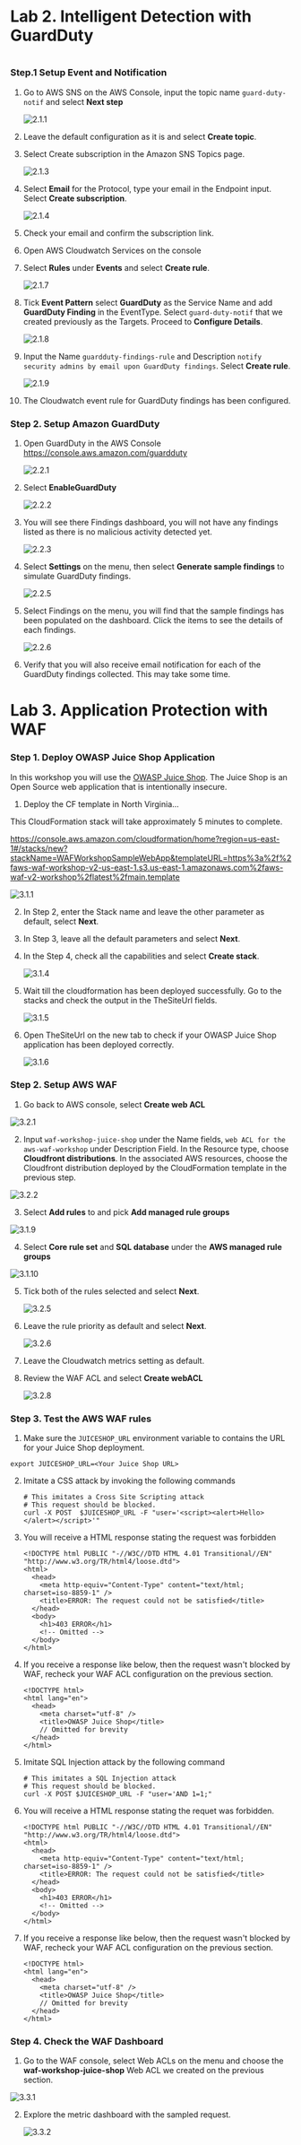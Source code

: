 <h1> Lab 2. Intelligent Detection with GuardDuty<h1> 


<h3> Step.1 Setup Event and Notification </h3>

1. Go to AWS SNS on the AWS Console, input the topic name `guard-duty-notif` and select **Next step**

   ![2.1.1](https://github.com/yunitasalim/aws-security-essentials/blob/main/img/guardduty/2.1.1.png)

2. Leave the default configuration as it is and select **Create topic**.

3. Select Create subscription in the Amazon SNS Topics page.

   ![2.1.3](https://github.com/yunitasalim/aws-security-essentials/blob/main/img/guardduty/2.1.3.png)

4. Select **Email** for the Protocol, type your email in the Endpoint input. Select **Create subscription**.

   ![2.1.4](https://github.com/yunitasalim/aws-security-essentials/blob/main/img/guardduty/2.1.4.png)

5. Check your email and confirm the subscription link.

6. Open AWS Cloudwatch Services on the console

7. Select **Rules** under **Events** and select **Create rule**.

   ![2.1.7](https://github.com/yunitasalim/aws-security-essentials/blob/main/img/guardduty/2.1.7.png)

8. Tick **Event Pattern** select **GuardDuty** as the Service Name and add **GuardDuty Finding** in the EventType. Select  `guard-duty-notif` that we created previously as the Targets. Proceed to **Configure Details**.

   ![2.1.8](https://github.com/yunitasalim/aws-security-essentials/blob/main/img/guardduty/2.1.8.png)

9. Input the Name `guardduty-findings-rule` and Description `notify security admins by email upon GuardDuty findings`. Select **Create rule**.

   ![2.1.9](https://github.com/yunitasalim/aws-security-essentials/blob/main/img/guardduty/2.1.9.png)

10. The Cloudwatch event rule for GuardDuty findings has been configured.

    

<h3> Step 2. Setup Amazon GuardDuty </h3>

1. Open GuardDuty in the AWS Console https://console.aws.amazon.com/guardduty

   ![2.2.1](https://github.com/yunitasalim/aws-security-essentials/blob/main/img/guardduty/2.2.1.png)

2. Select **EnableGuardDuty**

   ![2.2.2](https://github.com/yunitasalim/aws-security-essentials/blob/main/img/guardduty/2.2.2.png)

3. You will see there Findings dashboard, you will not have any findings listed as there is no malicious activity detected yet.

   ![2.2.3](https://github.com/yunitasalim/aws-security-essentials/blob/main/img/guardduty/2.2.3.png)

4. Select **Settings** on the menu, then select **Generate sample findings** to simulate GuardDuty findings.

   ![2.2.5](https://github.com/yunitasalim/aws-security-essentials/blob/main/img/guardduty/2.2.5.png)

5. Select Findings on the menu, you will find that the sample findings has been populated on the dashboard. Click the items to see the details of each findings.

   ![2.2.6](https://github.com/yunitasalim/aws-security-essentials/blob/main/img/guardduty/2.2.6.png)

6. Verify that you will also receive email notification for each of the GuardDuty findings collected. This may take some time.





<h1> Lab 3. Application Protection with WAF</h1>

<h3>Step 1. Deploy OWASP Juice Shop Application</h3>

In this workshop you will use the [OWASP Juice Shop](https://owasp.org/www-project-juice-shop/). The Juice Shop is an Open Source web application that is intentionally insecure.

1. Deploy the CF template in North Virginia...

This CloudFormation stack will take approximately 5 minutes to complete.

https://console.aws.amazon.com/cloudformation/home?region=us-east-1#/stacks/new?stackName=WAFWorkshopSampleWebApp&templateURL=https%3a%2f%2faws-waf-workshop-v2-us-east-1.s3.us-east-1.amazonaws.com%2faws-waf-v2-workshop%2flatest%2fmain.template

![3.1.1](https://github.com/yunitasalim/aws-security-essentials/blob/main/img/guardduty/3.1.1.png)

2. In Step 2, enter the Stack name and leave the other parameter as default, select **Next**.

3. In Step 3, leave all the default parameters and select **Next**.

4. In the Step 4, check all the capabilities and select **Create stack**.

   ![3.1.4](https://github.com/yunitasalim/aws-security-essentials/blob/main/img/guardduty/3.1.4.png)

5. Wait till the cloudformation has been deployed successfully. Go to the stacks and check the output in the TheSiteUrl fields.

   ![3.1.5](https://github.com/yunitasalim/aws-security-essentials/blob/main/img/guardduty/3.1.5.png)

6. Open TheSiteUrl on  the new tab to check if your OWASP Juice Shop application has been deployed correctly.

   ![3.1.6](https://github.com/yunitasalim/aws-security-essentials/blob/main/img/guardduty/3.1.6.png)



<h3>Step 2. Setup AWS WAF</h3>

1. Go back to AWS console, select **Create web ACL**

![3.2.1](https://github.com/yunitasalim/aws-security-essentials/blob/main/img/guardduty/3.2.1.png)

2. Input `waf-workshop-juice-shop` under the Name fields, `web ACL for the aws-waf-workshop` under Description Field. In the Resource type, choose **Cloudfront distributions**. In the associated AWS resources, choose the Cloudfront distribution deployed by the CloudFormation template in the previous step.

![3.2.2](https://github.com/yunitasalim/aws-security-essentials/blob/main/img/guardduty/3.2.2.png)

3. Select **Add rules** to and pick **Add managed rule groups**

![3.1.9](https://github.com/yunitasalim/aws-security-essentials/blob/main/img/guardduty/3.1.9.png)

4. Select **Core rule set** and **SQL database** under the **AWS managed rule groups**

![3.1.10](https://github.com/yunitasalim/aws-security-essentials/blob/main/img/guardduty/3.1.10.png)



5. Tick both of the rules selected and select **Next**.

   ![3.2.5](https://github.com/yunitasalim/aws-security-essentials/blob/main/img/guardduty/3.2.5.png)

6. Leave the rule priority as default and select **Next**.

   ![3.2.6](https://github.com/yunitasalim/aws-security-essentials/blob/main/img/guardduty/3.2.6.png)

7. Leave the Cloudwatch metrics setting as default.

8. Review the WAF ACL and select **Create webACL**

   ![3.2.8](https://github.com/yunitasalim/aws-security-essentials/blob/main/img/guardduty/3.2.8.png)



<h3> Step 3. Test the AWS WAF rules </h3>

1.  Make sure the `JUICESHOP_URL` environment variable to contains the URL for your Juice Shop deployment.

   ```
   export JUICESHOP_URL=<Your Juice Shop URL>
   ```

2. Imitate a CSS attack by invoking the following commands

   ```
   # This imitates a Cross Site Scripting attack
   # This request should be blocked.
   curl -X POST  $JUICESHOP_URL -F "user='<script><alert>Hello></alert></script>'"
   ```

3. You will receive a HTML response stating the request was forbidden

   ```
   <!DOCTYPE html PUBLIC "-//W3C//DTD HTML 4.01 Transitional//EN" "http://www.w3.org/TR/html4/loose.dtd">
   <html>
     <head>
       <meta http-equiv="Content-Type" content="text/html; charset=iso-8859-1" />
       <title>ERROR: The request could not be satisfied</title>
     </head>
     <body>
       <h1>403 ERROR</h1>
       <!-- Omitted -->
     </body>
   </html>
   
   ```

4. If you receive a response like below, then the request wasn't blocked by WAF, recheck your WAF ACL configuration on the previous section.

   ```
   <!DOCTYPE html>
   <html lang="en">
     <head>
       <meta charset="utf-8" />
       <title>OWASP Juice Shop</title>
       // Omitted for brevity
     </head>
   </html>
   ```

   

5. Imitate SQL Injection attack by the following command

   ```
   # This imitates a SQL Injection attack
   # This request should be blocked.
   curl -X POST $JUICESHOP_URL -F "user='AND 1=1;"
   ```

6. You will receive a HTML response stating the requet was forbidden.

   ```
   <!DOCTYPE html PUBLIC "-//W3C//DTD HTML 4.01 Transitional//EN" "http://www.w3.org/TR/html4/loose.dtd">
   <html>
     <head>
       <meta http-equiv="Content-Type" content="text/html; charset=iso-8859-1" />
       <title>ERROR: The request could not be satisfied</title>
     </head>
     <body>
       <h1>403 ERROR</h1>
       <!-- Omitted -->
     </body>
   </html>
   ```

7. If you receive a response like below, then the request wasn't blocked by WAF, recheck your WAF ACL configuration on the previous section.

   ```
   <!DOCTYPE html>
   <html lang="en">
     <head>
       <meta charset="utf-8" />
       <title>OWASP Juice Shop</title>
       // Omitted for brevity
     </head>
   </html>
   ```



<h3> Step 4. Check the WAF Dashboard </h3>

1. Go to the WAF console, select Web ACLs on the menu and choose the **waf-workshop-juice-shop** Web ACL we created on the previous section.

![3.3.1](https://github.com/yunitasalim/aws-security-essentials/blob/main/img/guardduty/3.3.1.png)

2. Explore the metric dashboard with the sampled request.

   ![3.3.2](https://github.com/yunitasalim/aws-security-essentials/blob/main/img/guardduty/3.3.2.png)

   

   

   